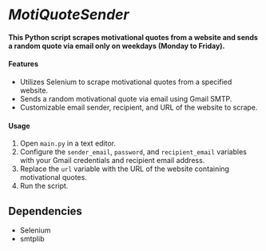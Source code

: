 # _MotiQuoteSender_

#### This Python script scrapes motivational quotes from a website and sends a random quote via email only on weekdays (Monday to Friday).

#### Features
- Utilizes Selenium to scrape motivational quotes from a specified website.
- Sends a random motivational quote via email using Gmail SMTP.
- Customizable email sender, recipient, and URL of the website to scrape.


#### Usage
1. Open `main.py` in a text editor.
2. Configure the `sender_email`, `password`, and `recipient_email` variables with your Gmail credentials and recipient email address.
3. Replace the `url` variable with the URL of the website containing motivational quotes.
4. Run the script.

## Dependencies
- Selenium
- smtplib